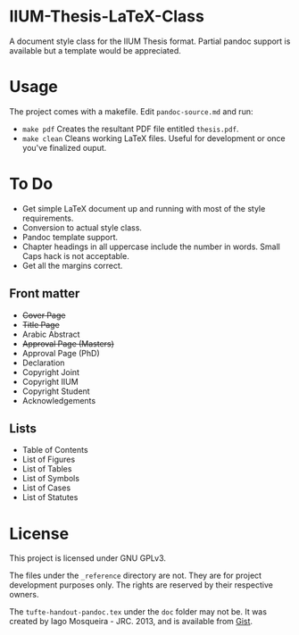 # IIUM-Thesis-LaTeX-Class

A document style class for the IIUM Thesis format.
Partial pandoc support is available but a template would be appreciated.

# Usage

The project comes with a makefile. Edit `pandoc-source.md` and run:

- `make pdf` Creates the resultant PDF file entitled `thesis.pdf`.
- `make clean` Cleans working LaTeX files. Useful for development or once you've finalized ouput.

# To Do

- Get simple LaTeX document up and running with most of the style requirements.
- Conversion to actual style class.
- Pandoc template support.
- Chapter headings in all uppercase include the number in words. Small Caps hack is not acceptable.
- Get all the margins correct.

## Front matter

- ~~Cover Page~~
- ~~Title Page~~
- Arabic Abstract
- ~~Approval Page (Masters)~~
- Approval Page (PhD)
- Declaration
- Copyright Joint
- Copyright IIUM
- Copyright Student
- Acknowledgements

## Lists

- Table of Contents
- List of Figures
- List of Tables
- List of Symbols
- List of Cases
- List of Statutes

# License

This project is licensed under GNU GPLv3.

The files under the `_reference` directory are not.
They are for project development purposes only.
The rights are reserved by their respective owners.

The `tufte-handout-pandoc.tex` under the `doc` folder may not be. It was created by Iago Mosqueira - JRC. 2013, and is available from [Gist](https://gist.github.com/reinholdsson/7426608/566d8104363cd2fef2d6dd50e90aceab377b4a45#file-tufte-handout-template).
